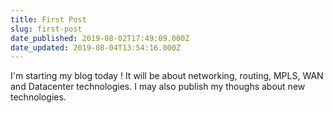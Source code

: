 ```yaml
---
title: First Post
slug: first-post
date_published: 2019-08-02T17:49:09.000Z
date_updated: 2019-08-04T13:54:16.000Z
---
```


I'm starting my blog today !
It will be about networking, routing, MPLS, WAN and Datacenter technologies.
I may also publish my thoughs about new technologies.
